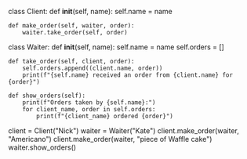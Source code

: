 class Client:
    def __init__(self, name):
        self.name = name

    def make_order(self, waiter, order):
        waiter.take_order(self, order)

class Waiter:
    def __init__(self, name):
        self.name = name
        self.orders = []

    def take_order(self, client, order):
        self.orders.append((client.name, order))
        print(f"{self.name} received an order from {client.name} for {order}")

    def show_orders(self):
        print(f"Orders taken by {self.name}:")
        for client_name, order in self.orders:
            print(f"{client_name} ordered {order}")

client = Client("Nick")
waiter = Waiter("Kate")
client.make_order(waiter, "Americano")
client.make_order(waiter, "piece of Waffle cake")
waiter.show_orders()
